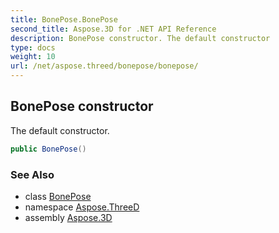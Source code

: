```yaml
---
title: BonePose.BonePose
second_title: Aspose.3D for .NET API Reference
description: BonePose constructor. The default constructor
type: docs
weight: 10
url: /net/aspose.threed/bonepose/bonepose/
---
```

## BonePose constructor

The default constructor.

```csharp
public BonePose()
```

### See Also

* class [BonePose](../)
* namespace [Aspose.ThreeD](../../bonepose/)
* assembly [Aspose.3D](../../../)


